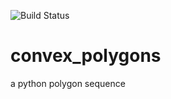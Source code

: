 ![Build Status](https://github.com/askmuhsin/convex_polygons/workflows/python_test/badge.svg)

# convex_polygons
a python polygon sequence
